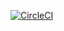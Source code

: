 [![CircleCI](https://circleci.com/gh/AlassaneNdiaye/pxe-server.svg?style=svg)](https://circleci.com/gh/AlassaneNdiaye/pxe-server)
